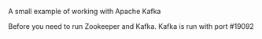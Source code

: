 A small example of working with Apache Kafka

Before you need to run Zookeeper and Kafka.
Kafka is run with port #19092